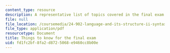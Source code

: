 ```yaml
---
content_type: resource
description: A representative list of topics covered in the final exam of the course.
file: null
file_location: /coursemedia/24-902-language-and-its-structure-ii-syntax-fall-2003/fd1fc2bf8fa2d8725068e9460cc8b00e_exam_guide.pdf
file_type: application/pdf
resourcetype: Document
title: Things to know for the final exam
uid: fd1fc2bf-8fa2-d872-5068-e9460cc8b00e
---
```

